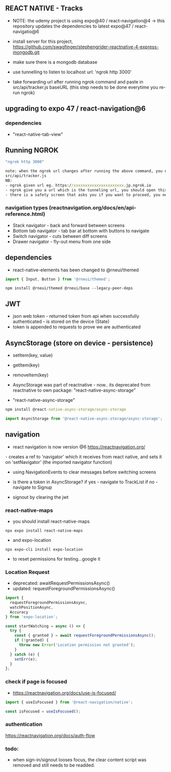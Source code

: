 ## REACT NATIVE - Tracks

- NOTE: the udemy project is using expo@40 / react-navigation@4 -> this repository updates the dependencies to latest expo@47 / react-navigatio@6

- install server for this project, https://github.com/swagfinger/stephengrider-reactnative-4-express-mongodb.git
- make sure there is a mongodb database
- use tunnelling to listen to localhost url: 'ngrok http 3000'
- take forwarding url after running ngrok command and paste in src/api/tracker.js baseURL (this step needs to be done everytime you re-run ngrok)

## upgrading to expo 47 / react-navigation@6

### dependencies

- "react-native-tab-view"

## Running NGROK

```cmd
"ngrok http 3000"

note: when the ngrok url changes after running the above command, you need to update the url:
src/api/tracker.js
NB:
- ngrok given url eg. https://xxxxxxxxxxxxxxxxxxxxxx.jp.ngrok.io
- ngrok give you a url which is the tunneling url, you should open this link...
- there is a safety screen that asks you if you want to proceed, you need to accept this prompt


```

### navigation types (reactnavigation.org/docs/en/api-reference.html)

- Stack navigator - back and forward between screens
- Bottom tab navigator - tab bar at bottom with buttons to navigate
- Switch navigator - cuts between diff screens
- Drawer navigator - fly-out menu from one side

## dependencies

- react-native-elements has been changed to @rneui/themed

```js
import { Input, Button } from '@rneui/themed';
```

```
npm install @rneui/themed @rneui/base --legacy-peer-deps
```

## JWT

- json web token - returned token from api when successfully authenticated - is stored on the device (State)
- token is appended to requests to prove we are authenticated

## AsyncStorage (store on device - persistence)

- setItem(key, value)
- getItem(key)
- removeItem(key)

- AsyncStorage was part of reactnative - now.. its deprecated from reactnative to own package: "react-native-async-storage"
- "react-native-async-storage"

```cmd
npm install @react-native-async-storage/async-storage
```

```js imports
import AsyncStorage from '@react-native-async-storage/async-storage';
```

## navigation

- react navigation is now version @6 https://reactnavigation.org/

-<App> creates a ref to 'navigator' which it receives from react native, and sets it on 'setNavigator' (the imported navigator function)

- using NavigationEvents <NavigationEvents onWillBlur={clearErrorMessage} /> to clear messages before switching screens

- is there a token in AsyncStorage?
  if yes - navigate to TrackList
  if no - navigate to Signup

- signout by clearing the jwt

### react-native-maps

- you should install react-native-maps

```
npx expo install react-native-maps
```

- and expo-location

```
npx expo-cli install expo-location
```

- to reset permissions for testing...google it

### Location Request

- deprecated: awaitRequestPermissionsAsync()
- updated: requestForegroundPermissionsAsync()

```js
import {
  requestForegroundPermissionsAsync,
  watchPositionAsync,
  Accuracy
} from 'expo-location';

const startWatching = async () => {
  try {
    const { granted } = await requestForegroundPermissionsAsync();
    if (!granted) {
      throw new Error('Location permission not granted');
    }
  } catch (e) {
    setErr(e);
  }
};
```

### check if page is focused

- https://reactnavigation.org/docs/use-is-focused/

```js
import { useIsFocused } from '@react-navigation/native';

const isFocused = useIsFocused();
```

### authentication

https://reactnavigation.org/docs/auth-flow

### todo:

- when sign-in/signout looses focus, the clear content script was removed and still needs to be readded.
